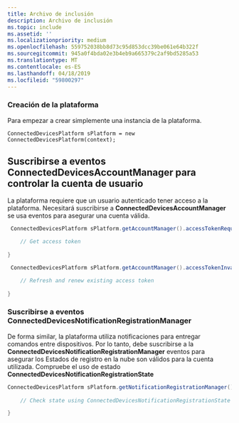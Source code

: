 ```yaml
---
title: Archivo de inclusión
description: Archivo de inclusión
ms.topic: include
ms.assetid: ''
ms.localizationpriority: medium
ms.openlocfilehash: 559752038bb8d73c95d853dcc39be061e64b322f
ms.sourcegitcommit: 945a0f4bda02e3b4eb9a665379c2af9bd5285a53
ms.translationtype: MT
ms.contentlocale: es-ES
ms.lasthandoff: 04/18/2019
ms.locfileid: "59800297"
---
```

### <a name="create-the-platform"></a>Creación de la plataforma

Para empezar a crear simplemente una instancia de la plataforma.

`ConnectedDevicesPlatform sPlatform = new ConnectedDevicesPlatform(context);`

## <a name="subscribe-to-connecteddevicesaccountmanager-events-to-handle-the-user-account"></a>Suscribirse a eventos ConnectedDevicesAccountManager para controlar la cuenta de usuario 

La plataforma requiere que un usuario autenticado tener acceso a la plataforma.  Necesitará suscribirse a **ConnectedDevicesAccountManager** se usa eventos para asegurar una cuenta válida. 

```Java
 ConnectedDevicesPlatform sPlatform.getAccountManager().accessTokenRequested().subscribe((accountManager, args) -> {

    // Get access token
                 
}
```

```Java
 ConnectedDevicesPlatform sPlatform.getAccountManager().accessTokenInvalidated().subscribe((accountManager, args) -> {

    // Refresh and renew existing access token
    
}
```


### <a name="subscribe-to-connecteddevicesnotificationregistrationmanager-events"></a>Suscribirse a eventos ConnectedDevicesNotificationRegistrationManager

De forma similar, la plataforma utiliza notificaciones para entregar comandos entre dispositivos.  Por lo tanto, debe suscribirse a la **ConnectedDevicesNotificationRegistrationManager** eventos para asegurar los Estados de registro en la nube son válidos para la cuenta utilizada.  Compruebe el uso de estado **ConnectedDevicesNotificationRegistrationState**

```Java
ConnectedDevicesPlatform sPlatform.getNotificationRegistrationManager().notificationRegistrationStateChanged().subscribe((notificationRegistrationManager, args) -> {
    
    // Check state using ConnectedDevicesNotificationRegistrationState enum

}
```